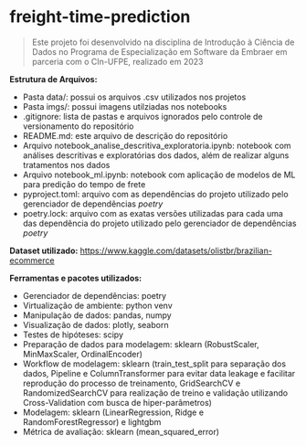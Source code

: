 # freight-time-prediction
> Este projeto foi desenvolvido na disciplina de Introdução à Ciência de Dados no Programa de Especialização em Software da Embraer em parceria com o CIn-UFPE, realizado em 2023

**Estrutura de Arquivos:**
- Pasta data/: possui os arquivos .csv utilizados nos projetos
- Pasta imgs/: possui imagens utilziadas nos notebooks
- .gitignore: lista de pastas e arquivos ignorados pelo controle de versionamento do repositório
- README.md: este arquivo de descrição do repositório
- Arquivo notebook_analise_descritiva_exploratoria.ipynb: notebook com análises descritivas e exploratórias dos dados, além de realizar alguns tratamentos nos dados
- Arquivo notebook_ml.ipynb: notebook com aplicação de modelos de ML para predição do tempo de frete
- pyproject.toml: arquivo com as dependências do projeto utilizado pelo gerenciador de dependências *poetry*
- poetry.lock: arquivo com as exatas versões utilizadas para cada uma das dependência do projeto utilizado pelo gerenciador de dependências *poetry*

**Dataset utilizado:** https://www.kaggle.com/datasets/olistbr/brazilian-ecommerce

**Ferramentas e pacotes utilizados:**
- Gerenciador de dependências: poetry
- Virtualização de ambiente: python venv
- Manipulação de dados: pandas, numpy
- Visualização de dados: plotly, seaborn
- Testes de hipóteses: scipy
- Preparação de dados para modelagem: sklearn (RobustScaler, MinMaxScaler, OrdinalEncoder)
- Workflow de modelagem: sklearn (train_test_split para separação dos dados, Pipeline e ColumnTransformer para evitar data leakage e facilitar reprodução do processo de treinamento, GridSearchCV e RandomizedSearchCV para realização de treino e validação utilizando Cross-Validation com busca de hiper-parâmetros)
- Modelagem: sklearn (LinearRegression, Ridge e RandomForestRegressor) e lightgbm
- Métrica de avaliação: sklearn (mean_squared_error)
